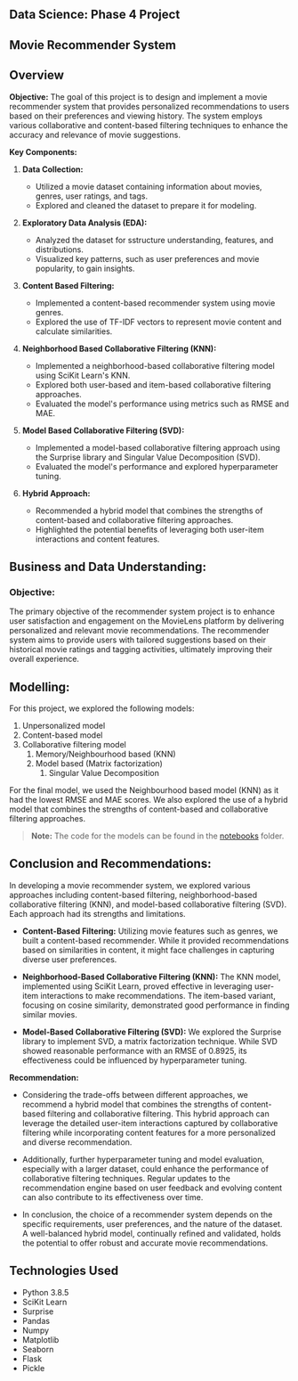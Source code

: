 ## Data Science: Phase 4 Project

## Movie Recommender System


## Overview

**Objective:**
The goal of this project is to design and implement a movie recommender system that provides personalized recommendations to users based on their preferences and viewing history. The system employs various collaborative and content-based filtering techniques to enhance the accuracy and relevance of movie suggestions.

**Key Components:**

1. **Data Collection:**

   - Utilized a movie dataset containing information about movies, genres, user ratings, and tags.
   - Explored and cleaned the dataset to prepare it for modeling.

2. **Exploratory Data Analysis (EDA):**

   - Analyzed the dataset for sstructure understanding, features, and distributions.
   - Visualized key patterns, such as user preferences and movie popularity, to gain insights.

3. **Content Based Filtering:**

   - Implemented a content-based recommender system using movie genres.
   - Explored the use of TF-IDF vectors to represent movie content and calculate similarities.

4. **Neighborhood Based Collaborative Filtering (KNN):**

   - Implemented a neighborhood-based collaborative filtering model using SciKit Learn's KNN.
   - Explored both user-based and item-based collaborative filtering approaches.
   - Evaluated the model's performance using metrics such as RMSE and MAE.

5. **Model Based Collaborative Filtering (SVD):**

   - Implemented a model-based collaborative filtering approach using the Surprise library and Singular Value Decomposition (SVD).
   - Evaluated the model's performance and explored hyperparameter tuning.

6. **Hybrid Approach:**
   - Recommended a hybrid model that combines the strengths of content-based and collaborative filtering approaches.
   - Highlighted the potential benefits of leveraging both user-item interactions and content features.

## Business and Data Understanding:

### Objective:

The primary objective of the recommender system project is to enhance user satisfaction and engagement on the MovieLens platform by delivering personalized and relevant movie recommendations. The recommender system aims to provide users with tailored suggestions based on their historical movie ratings and tagging activities, ultimately improving their overall experience.

## Modelling:

For this project, we explored the following models:

1. Unpersonalized model
1. Content-based model
1. Collaborative filtering model
   1. Memory/Neighbourhood based (KNN)
   1. Model based (Matrix factorization)
      1. Singular Value Decomposition

For the final model, we used the Neighbourhood based model (KNN) as it had the lowest RMSE and MAE scores.
We also explored the use of a hybrid model that combines the strengths of content-based and collaborative filtering approaches.

> **Note:** The code for the models can be found in the [notebooks](notebooks) folder.

## Conclusion and Recommendations:

In developing a movie recommender system, we explored various approaches including content-based filtering, neighborhood-based collaborative filtering (KNN), and model-based collaborative filtering (SVD). Each approach had its strengths and limitations.

- **Content-Based Filtering:** Utilizing movie features such as genres, we built a content-based recommender. While it provided recommendations based on similarities in content, it might face challenges in capturing diverse user preferences.

- **Neighborhood-Based Collaborative Filtering (KNN):** The KNN model, implemented using SciKit Learn, proved effective in leveraging user-item interactions to make recommendations. The item-based variant, focusing on cosine similarity, demonstrated good performance in finding similar movies.

- **Model-Based Collaborative Filtering (SVD):** We explored the Surprise library to implement SVD, a matrix factorization technique. While SVD showed reasonable performance with an RMSE of 0.8925, its effectiveness could be influenced by hyperparameter tuning.

**Recommendation:**

- Considering the trade-offs between different approaches, we recommend a hybrid model that combines the strengths of content-based filtering and collaborative filtering. This hybrid approach can leverage the detailed user-item interactions captured by collaborative filtering while incorporating content features for a more personalized and diverse recommendation.

- Additionally, further hyperparameter tuning and model evaluation, especially with a larger dataset, could enhance the performance of collaborative filtering techniques. Regular updates to the recommendation engine based on user feedback and evolving content can also contribute to its effectiveness over time.

- In conclusion, the choice of a recommender system depends on the specific requirements, user preferences, and the nature of the dataset. A well-balanced hybrid model, continually refined and validated, holds the potential to offer robust and accurate movie recommendations.

## Technologies Used

- Python 3.8.5
- SciKit Learn
- Surprise
- Pandas
- Numpy
- Matplotlib
- Seaborn
- Flask
- Pickle
 
